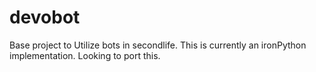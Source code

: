 # devobot
Base project to Utilize bots in secondlife. This is currently an ironPython implementation. Looking to port this.
